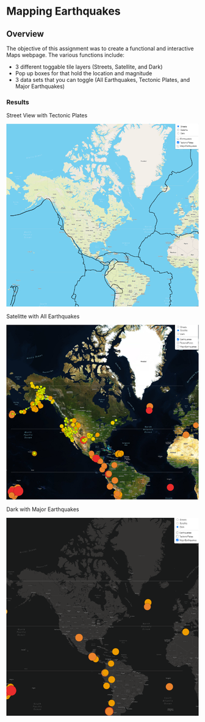 # Mapping Earthquakes

## Overview

The objective of this assignment was to create a functional and interactive Maps webpage. The various functions include:

- 3 different toggable tile layers (Streets, Satellite, and Dark)
- Pop up boxes for that hold the location and magnitude
- 3 data sets that you can toggle (All Earthquakes, Tectonic Plates, and Major Earthquakes)

### Results

Street View with Tectonic Plates

![image1](Resources/image1.png)

Satelitte with All Earthquakes

![image2](Resources/image2.png)

Dark with Major Earthquakes

![image3](Resources/image3.png)